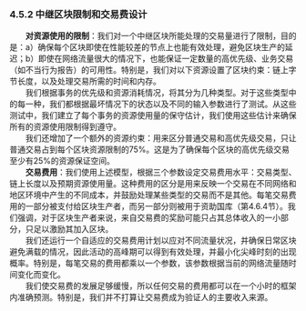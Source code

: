 ### 4.5.2 中继区块限制和交易费设计  
&emsp;&emsp;**对资源使用的限制**：我们对一个中继区块所能处理的交易量进行了限制，目的是：a）确保每个区块即使在性能较差的节点上也能有效处理，避免区块生产的延迟；b）即使在网络流量很大的情况下，也能保证一定数量的高优先级、业务交易（如不当行为报告）的可用性。特别是，我们对以下资源设置了区块约束：链上字节长度，以及处理交易所需的时间和内存。  
&emsp;&emsp;我们根据事务的优先级和资源消耗情况，将其分为几种类型。对于这些类型中的每一种，我们都根据最坏情况下的状态以及不同的输入参数进行了测试。从这些测试中，我们建立了每个事务的资源使用量的保守估计，我们使用这些估计来确保所有的资源使用限制得到遵守。  
&emsp;&emsp;我们还增加了一个额外的资源约束：用来区分普通交易和高优先级交易，只让普通交易占到每个区块资源限制的75%。这是为了确保每个区块的高优先级交易至少有25%的资源保证空间。  
&emsp;&emsp;**交易费用**：我们使用上述模型，根据三个参数设定交易费用水平：交易类型、链上长度以及预期资源使用量。这种费用的区分是用来反映一个交易在不同网络和地区环境中产生的不同成本，并鼓励处理某些类型的交易而不是其他。每笔交易费用的一部分被支付给区块生产者，而另一部分则被用于资助国库（第4.6.4节）。我们强调，对于区块生产者来说，来自交易费的奖励可能只占其总体收入的一小部分，只足以激励其加入区块。  
&emsp;&emsp;我们还运行一个自适应的交易费用计划以应对不同流量状况，并确保日常区块避免满载的情况，因此活动的高峰期可以得到有效处理，并最小化尖峰时刻的出现概率。特别是，每笔交易的费用都乘以一个参数，该参数根据当前的网络流量随时间变化而变化。  
&emsp;&emsp;我们使交易费的发展足够缓慢，所以任何交易的费用都可以在一个小时的框架内准确预测。特别是，我们并不打算让交易费成为验证人的主要收入来源。  

